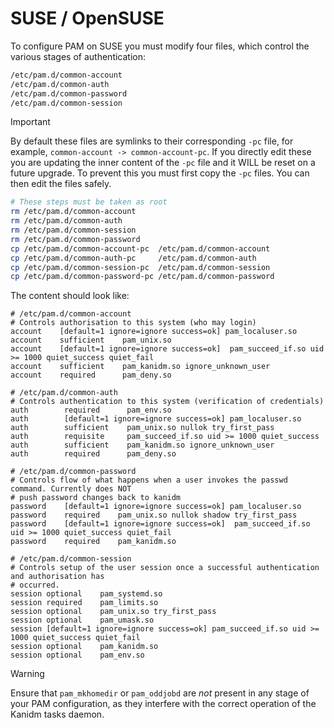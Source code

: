 # SUSE / OpenSUSE

To configure PAM on SUSE you must modify four files, which control the various stages of
authentication:

```bash
/etc/pam.d/common-account
/etc/pam.d/common-auth
/etc/pam.d/common-password
/etc/pam.d/common-session
```

> [!IMPORTANT]
>
> By default these files are symlinks to their corresponding `-pc` file, for example,
> `common-account -> common-account-pc`. If you directly edit these you are updating the inner
> content of the `-pc` file and it WILL be reset on a future upgrade. To prevent this you must first
> copy the `-pc` files. You can then edit the files safely.

```bash
# These steps must be taken as root
rm /etc/pam.d/common-account
rm /etc/pam.d/common-auth
rm /etc/pam.d/common-session
rm /etc/pam.d/common-password
cp /etc/pam.d/common-account-pc  /etc/pam.d/common-account
cp /etc/pam.d/common-auth-pc     /etc/pam.d/common-auth
cp /etc/pam.d/common-session-pc  /etc/pam.d/common-session
cp /etc/pam.d/common-password-pc /etc/pam.d/common-password
```

The content should look like:

```text
# /etc/pam.d/common-account
# Controls authorisation to this system (who may login)
account    [default=1 ignore=ignore success=ok] pam_localuser.so
account    sufficient    pam_unix.so
account    [default=1 ignore=ignore success=ok]  pam_succeed_if.so uid >= 1000 quiet_success quiet_fail
account    sufficient    pam_kanidm.so ignore_unknown_user
account    required      pam_deny.so

# /etc/pam.d/common-auth
# Controls authentication to this system (verification of credentials)
auth        required      pam_env.so
auth        [default=1 ignore=ignore success=ok] pam_localuser.so
auth        sufficient    pam_unix.so nullok try_first_pass
auth        requisite     pam_succeed_if.so uid >= 1000 quiet_success
auth        sufficient    pam_kanidm.so ignore_unknown_user
auth        required      pam_deny.so

# /etc/pam.d/common-password
# Controls flow of what happens when a user invokes the passwd command. Currently does NOT
# push password changes back to kanidm
password    [default=1 ignore=ignore success=ok] pam_localuser.so
password    required    pam_unix.so nullok shadow try_first_pass
password    [default=1 ignore=ignore success=ok]  pam_succeed_if.so uid >= 1000 quiet_success quiet_fail
password    required    pam_kanidm.so

# /etc/pam.d/common-session
# Controls setup of the user session once a successful authentication and authorisation has
# occurred.
session optional    pam_systemd.so
session required    pam_limits.so
session optional    pam_unix.so try_first_pass
session optional    pam_umask.so
session [default=1 ignore=ignore success=ok] pam_succeed_if.so uid >= 1000 quiet_success quiet_fail
session optional    pam_kanidm.so
session optional    pam_env.so
```

> [!WARNING]
>
> Ensure that `pam_mkhomedir` or `pam_oddjobd` are _not_ present in any stage of your PAM
> configuration, as they interfere with the correct operation of the Kanidm tasks daemon.

